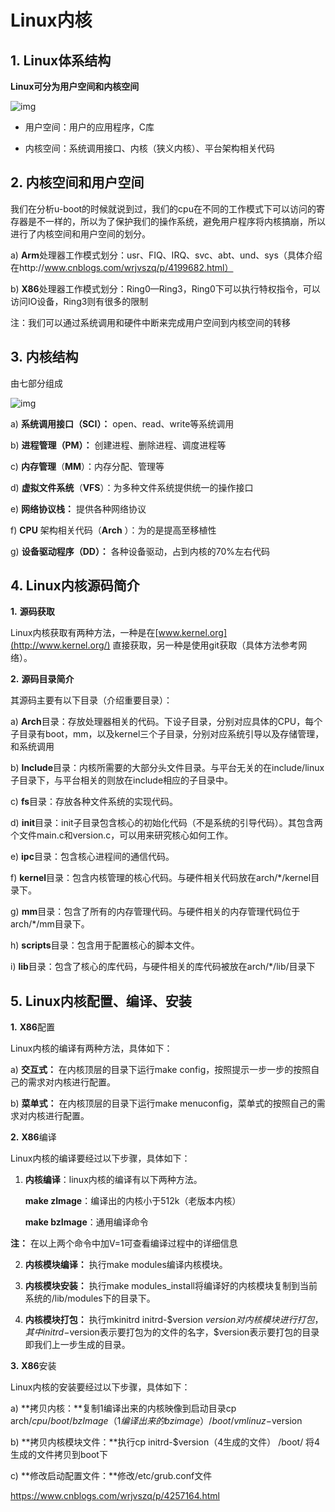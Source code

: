 # Linux内核

## 1. Linux体系结构

**Linux可分为用户空间和内核空间**

![img](https://images0.cnblogs.com/blog/626503/201501/282136415192022.png)

- 用户空间：用户的应用程序，C库

- 内核空间：系统调用接口、内核（狭义内核）、平台架构相关代码

## 2. 内核空间和用户空间

  我们在分析u-boot的时候就说到过，我们的cpu在不同的工作模式下可以访问的寄存器是不一样的，所以为了保护我们的操作系统，避免用户程序将内核搞崩，所以进行了内核空间和用户空间的划分。

a)        **Arm**处理器工作模式划分：usr、FIQ、IRQ、svc、abt、und、sys（具体介绍在http://www.cnblogs.com/wrjvszq/p/4199682.html）

b)        **X86**处理器工作模式划分：Ring0—Ring3，Ring0下可以执行特权指令，可以访问IO设备，Ring3则有很多的限制

注：我们可以通过系统调用和硬件中断来完成用户空间到内核空间的转移

## 3. 内核结构

由七部分组成

![img](https://images0.cnblogs.com/blog/626503/201501/282136471126996.png)

a)        **系统调用接口（**SCI**）：** open、read、write等系统调用

b)        **进程管理（**PM**）：** 创建进程、删除进程、调度进程等

c)        **内存管理**（**MM**）：内存分配、管理等

d)        **虚拟文件系统**（**VFS**）：为多种文件系统提供统一的操作接口

e)        **网络协议栈：** 提供各种网络协议

f)        **CPU** 架构相关代码（**Arch** ）：为的是提高至移植性

g)        **设备驱动程序（**DD**）：** 各种设备驱动，占到内核的70%左右代码

## 4. Linux内核源码简介

**1.**       **源码获取**

Linux内核获取有两种方法，一种是在[www.kernel.org](http://www.kernel.org/) 直接获取，另一种是使用git获取（具体方法参考网络）。

**2.**       **源码目录简介**

其源码主要有以下目录（介绍重要目录）：

a)        **Arch**目录：存放处理器相关的代码。下设子目录，分别对应具体的CPU，每个子目录有boot，mm，以及kernel三个子目录，分别对应系统引导以及存储管理，和系统调用

b)        **Include**目录：内核所需要的大部分头文件目录。与平台无关的在include/linux子目录下，与平台相关的则放在include相应的子目录中。

c)        **fs**目录：存放各种文件系统的实现代码。

d)        **init**目录：init子目录包含核心的初始化代码（不是系统的引导代码）。其包含两个文件main.c和version.c，可以用来研究核心如何工作。

e)        **ipc**目录：包含核心进程间的通信代码。

f)        **kernel**目录：包含内核管理的核心代码。与硬件相关代码放在arch/*/kernel目录下。

g)        **mm**目录：包含了所有的内存管理代码。与硬件相关的内存管理代码位于arch/*/mm目录下。

h)        **scripts**目录：包含用于配置核心的脚本文件。

i)        **lib**目录：包含了核心的库代码，与硬件相关的库代码被放在arch/*/lib/目录下

## 5. **Linux**内核配置、编译、安装

**1.**       **X86**配置

Linux内核的编译有两种方法，具体如下：

a)        **交互式：** 在内核顶层的目录下运行make config，按照提示一步一步的按照自己的需求对内核进行配置。

b)        **菜单式：** 在内核顶层的目录下运行make menuconfig，菜单式的按照自己的需求对内核进行配置。

**2.**       **X86**编译

Linux内核的编译要经过以下步骤，具体如下：

1. **内核编译**：linux内核的编译有以下两种方法。

   **make zImage**：编译出的内核小于512k（老版本内核）

   **make bzImage**：通用编译命令

 **注：** 在以上两个命令中加V=1可查看编译过程中的详细信息

2. **内核模块编译：** 执行make modules编译内核模块。

3. **内核模块安装：** 执行make modules_install将编译好的内核模块复制到当前系统的/lib/modules下的目录下。

4. **内核模块打包：** 执行mkinitrd initrd-$version $version对内核模块进行打包，其中initrd-$version表示要打包为的文件的名字，$version表示要打包的目录即我们上一步生成的目录。

**3.**       **X86**安装

Linux内核的安装要经过以下步骤，具体如下：

a)        **拷贝内核：**复制1编译出来的内核映像到启动目录cp arch/$cpu/boot/bzImage（1编译出来的bzimage）/boot/vmlinuz-$version

b)        **拷贝内核模块文件：**执行cp initrd-$version（4生成的文件） /boot/ 将4生成的文件拷贝到boot下

c)        **修改启动配置文件：**修改/etc/grub.conf文件


https://www.cnblogs.com/wrjvszq/p/4257164.html
